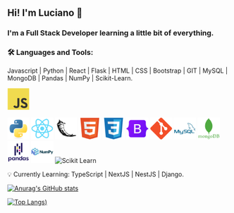 ## Hi! I'm Luciano 👋

### I'm a Full Stack Developer learning a little bit of everything.


<h3 align="left">🛠️ Languages and Tools:</h3>
Javascript | Python | React | Flask | HTML | CSS | Bootstrap | GIT | MySQL | MongoDB | Pandas |
NumPy | Scikit-Learn. 

<p align="left">

<span><img src="https://github.com/devicons/devicon/blob/master/icons/javascript/javascript-original.svg" alt="Javascript" width="50" height="50"/></span>

<img src="https://github.com/devicons/devicon/blob/master/icons/python/python-original.svg" alt="Python" width="50" height="50"/>

<img src="https://github.com/devicons/devicon/blob/master/icons/react/react-original.svg" alt="React" width="50" height="50"/>

<img src="https://github.com/devicons/devicon/blob/master/icons/flask/flask-original.svg" alt="Flask" width="50" height="50"/>

<img src="https://github.com/devicons/devicon/blob/master/icons/html5/html5-original.svg" alt="HTML" width="50" height="50"/>

<img src="https://github.com/devicons/devicon/blob/master/icons/css3/css3-original.svg" alt="CSS" width="50" height="50"/>

<img src="https://github.com/devicons/devicon/blob/master/icons/bootstrap/bootstrap-original.svg" alt="Bootstrap" width="50" height="50"/>

<img src="https://github.com/devicons/devicon/blob/master/icons/git/git-original.svg" alt="Git" width="50" height="50"/>

<img src="https://github.com/devicons/devicon/blob/master/icons/mysql/mysql-plain-wordmark.svg" alt="MySQL" width="50" height="50"/>

<img src="https://github.com/devicons/devicon/blob/master/icons/mongodb/mongodb-plain-wordmark.svg" alt="MongoDB" width="50" height="50"/>

<img src="https://github.com/devicons/devicon/blob/master/icons/pandas/pandas-original-wordmark.svg" alt="Pandas" width="50" height="50"/>

<img src="https://github.com/devicons/devicon/blob/master/icons/numpy/numpy-original-wordmark.svg" alt="NumPy" width="50" height="50"/>

<img src="https://upload.wikimedia.org/wikipedia/commons/0/05/Scikit_learn_logo_small.svg" alt="Scikit Learn" width="50" height="50"/>



</p>

💡 Currently Learning: TypeScript | NextJS | NestJS | Django.

[![Anurag's GitHub stats](https://github-readme-stats.vercel.app/api?username=Luciano-C&show_icons=true&theme=dark)](https://github.com/anuraghazra/github-readme-stats)

[![Top Langs](https://github-readme-stats.vercel.app/api/top-langs/?username=Luciano-C&layout=compact&theme=dark))](https://github.com/Luciano-C/github-readme-stats)

